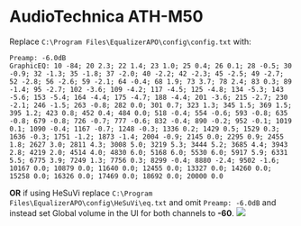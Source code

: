 # AudioTechnica ATH-M50
Replace `C:\Program Files\EqualizerAPO\config\config.txt` with:
```
Preamp: -6.0dB
GraphicEQ: 10 -84; 20 2.3; 22 1.4; 23 1.0; 25 0.4; 26 0.1; 28 -0.5; 30 -0.9; 32 -1.3; 35 -1.8; 37 -2.0; 40 -2.2; 42 -2.3; 45 -2.5; 49 -2.7; 52 -2.8; 56 -2.6; 59 -2.1; 64 -0.4; 68 1.9; 73 3.7; 78 2.4; 83 0.3; 89 -1.4; 95 -2.7; 102 -3.6; 109 -4.2; 117 -4.5; 125 -4.8; 134 -5.3; 143 -5.6; 153 -5.4; 164 -4.4; 175 -4.7; 188 -4.4; 201 -3.6; 215 -2.7; 230 -2.1; 246 -1.5; 263 -0.8; 282 0.0; 301 0.7; 323 1.3; 345 1.5; 369 1.5; 395 1.2; 423 0.8; 452 0.4; 484 0.0; 518 -0.4; 554 -0.6; 593 -0.8; 635 -0.8; 679 -0.8; 726 -0.7; 777 -0.6; 832 -0.4; 890 -0.2; 952 -0.1; 1019 0.1; 1090 -0.4; 1167 -0.7; 1248 -0.3; 1336 0.2; 1429 0.5; 1529 0.3; 1636 -0.3; 1751 -1.2; 1873 -1.4; 2004 -0.9; 2145 0.0; 2295 0.9; 2455 1.8; 2627 3.0; 2811 4.3; 3008 5.0; 3219 5.3; 3444 5.2; 3685 4.4; 3943 2.8; 4219 2.0; 4514 4.0; 4830 6.0; 5168 6.0; 5530 6.0; 5917 5.9; 6331 5.5; 6775 3.9; 7249 1.3; 7756 0.3; 8299 -0.4; 8880 -2.4; 9502 -1.6; 10167 0.0; 10879 0.0; 11640 0.0; 12455 0.0; 13327 0.0; 14260 0.0; 15258 0.0; 16326 0.0; 17469 0.0; 18692 0.0; 20000 0.0
```
**OR** if using HeSuVi replace `C:\Program Files\EqualizerAPO\config\HeSuVi\eq.txt` and omit `Preamp: -6.0dB` and instead set Global volume in the UI for both channels to **-60**.
![](https://raw.githubusercontent.com/jaakkopasanen/AutoEq/master/results/Headphone.com/headphoncecom/onear/AudioTechnica%20ATH-M50/AudioTechnica%20ATH-M50.png)
